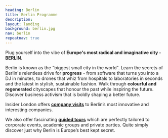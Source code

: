 ```yaml
---
heading: Berlin
title: Berlin Programme
description:
layout: landing
background: berlin.jpg
nav: berlin
repeatnav: true
---
```


Plug yourself into the vibe of <strong class="white">Europe's most radical and imaginative city - BERLIN</strong>.

Berlin is known as the "biggest small city in the world". Learn the secrets of Berlin's relentless drive for <strong class="white">progress</strong> - from software that turns you into a DJ in minutes, to drones that whiz from hospitals to laboratories in seconds and the latest in stylish, sustainable fashion. Walk through <strong class="white">colourful and regenerated</strong> cityscapes that honour the past while inspiring the future. Discover business activism that is boldly shaping a better future.  

Insider London offers **[company visits](/europe/berlin/company-visits/)** to Berlin’s most innovative and interesting companies.

We also offer fascinating **[guided tours](/europe/berlin/educational-tours/)** which are perfectly tailored to corporate events, academic groups and private parties. Quite simply discover just why Berlin is Europe’s best kept secret. 
